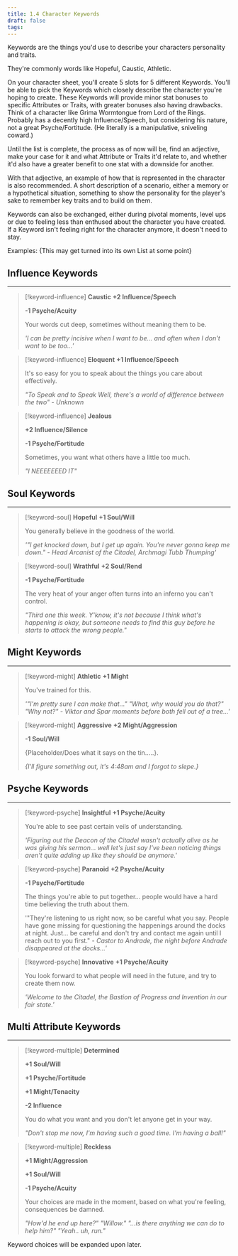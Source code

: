 ```yaml
---
title: 1.4 Character Keywords
draft: false
tags:
---
```

Keywords are the things you'd use to describe your characters personality and traits.

They're commonly words like Hopeful, Caustic, Athletic.

On your character sheet, you'll create 5 slots for 5 different Keywords. You'll be able to pick the Keywords which closely describe the character you're hoping to create. These Keywords will provide minor stat bonuses to specific Attributes or Traits, with greater bonuses also having drawbacks. 
Think of a character like Grima Wormtongue from Lord of the Rings. Probably has a decently high Influence/Speech, but considering his nature, not a great Psyche/Fortitude. (He literally is a manipulative, sniveling coward.)

Until the list is complete, the process as of now will be, find an adjective, make your case for it and what Attribute or Traits it'd relate to, and whether it'd also have a greater benefit to one stat with a downside for another.

With that adjective, an example of how that is represented in the character is also recommended. A short description of a scenario, either a memory or a hypothetical situation, something to show the personality for the player's sake to remember key traits and to build on them.

Keywords can also be exchanged, either during pivotal moments, level ups or due to feeling less than enthused about the character you have created. If a Keyword isn't feeling right for the character anymore, it doesn't need to stay.

Examples: {This may get turned into its own List at some point}

## Influence Keywords
---
> [!keyword-influence] **Caustic**
> **+2 Influence/Speech**
> 
> **-1 Psyche/Acuity**
> 
>Your words cut deep, sometimes without meaning them to be.
>
>*'I can be pretty incisive when I want to be... and often when I don't want to be too...'*

> [!keyword-influence] **Eloquent**
>**+1 Influence/Speech**
>
>It's so easy for you to speak about the things you care about effectively. 
>
>*"To Speak and to Speak Well, there's a world of difference between the two" - Unknown*

> [!keyword-influence] **Jealous**
> 
> **+2 Influence/Silence**
> 
> **-1 Psyche/Fortitude**
> 
> Sometimes, you want what others have a little too much.
> 
> *"I NEEEEEEED IT"*
## Soul Keywords
---
> [!keyword-soul] **Hopeful**
> **+1 Soul/Will**
> 
> You generally believe in the goodness of the world.
> 
>*'"I get knocked down, but I get up again. You're never gonna keep me down." - Head Arcanist of the Citadel, Archmagi Tubb Thumping'*

> [!keyword-soul] **Wrathful**
> **+2 Soul/Rend**
> 
> **-1 Psyche/Fortitude**
> 
> The very heat of your anger often turns into an inferno you can't control. 
> 
>*"Third one this week. Y'know, it's not because I think what's happening is okay, but someone needs to find this guy before he starts to attack the wrong people."* 
## Might Keywords
---
> [!keyword-might] **Athletic**
> **+1 Might**
> 
> You've trained for this.
> 
> *'"I'm pretty sure I can make that..." "What, why would you do that?" "Why not?" - Viktor and Spar moments before both fell out of a tree...'*

> [!keyword-might] **Aggressive**
> **+2 Might/Aggression**
> 
> **-1 Soul/Will**
> 
> {Placeholder/Does what it says on the tin.....}.
> 
> *{I'll figure something out, it's 4:48am and I forgot to slepe.}*
## Psyche Keywords
---
> [!keyword-psyche] **Insightful**
> **+1 Psyche/Acuity**
> 
> You're able to see past certain veils of understanding.
> 
> *'Figuring out the Deacon of the Citadel wasn't actually alive as he was giving his sermon... well let's just say I've been noticing things aren't quite adding up like they should be anymore.'*

> [!keyword-psyche] **Paranoid**
> **+2 Psyche/Acuity**
> 
> **-1 Psyche/Fortitude**
> 
> The things you're able to put together... people would have a hard time believing the truth about them.
> 
> '"They're listening to us right now, so be careful what you say. People have gone missing for questioning the happenings around the docks at night. Just... be careful and don't try and contact me again until I reach out to you first." - *Castor to Andrade, the night before Andrade disappeared at the docks...'*

> [!keyword-psyche] **Innovative**
> **+1 Psyche/Acuity**
>  
> You look forward to what people will need in the future, and try to create them now.
> 
> *'Welcome to the Citadel, the Bastion of Progress and Invention in our fair state.'*
## Multi Attribute Keywords
---
> [!keyword-multiple] **Determined**
> 
> **+1 Soul/Will**
> 
> **+1 Psyche/Fortitude**
> 
> **+1 Might/Tenacity**
> 
> **-2 Influence**
> 
> You do what you want and you don't let anyone get in your way.
> 
> *"Don't stop me now, I'm having such a good time. I'm having a ball!"*

> [!keyword-multiple] **Reckless**
> 
> **+1 Might/Aggression**
> 
> **+1 Soul/Will**
> 
> **-1 Psyche/Acuity**
> 
> Your choices are made in the moment, based on what you're feeling, consequences be damned.
> 
> *"How'd he end up here?" "Willow." "...is there anything we can do to help him?" "Yeah.. uh, run."*



Keyword choices will be expanded upon later.



